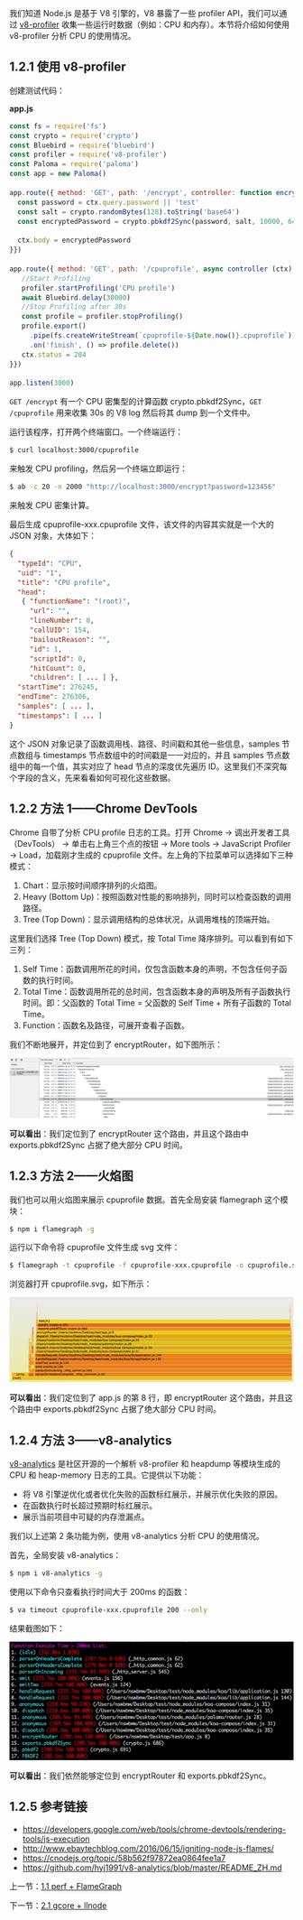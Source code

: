我们知道 Node.js 是基于 V8 引擎的，V8 暴露了一些 profiler API，我们可以通过 [v8-profiler](https://github.com/node-inspector/v8-profiler) 收集一些运行时数据（例如：CPU 和内存）。本节将介绍如何使用 v8-profiler 分析 CPU 的使用情况。

## 1.2.1 使用 v8-profiler

创建测试代码：

**app.js**

```js
const fs = require('fs')
const crypto = require('crypto')
const Bluebird = require('bluebird')
const profiler = require('v8-profiler')
const Paloma = require('paloma')
const app = new Paloma()

app.route({ method: 'GET', path: '/encrypt', controller: function encryptRouter (ctx) {
  const password = ctx.query.password || 'test'
  const salt = crypto.randomBytes(128).toString('base64')
  const encryptedPassword = crypto.pbkdf2Sync(password, salt, 10000, 64, 'sha512').toString('hex')

  ctx.body = encryptedPassword
}})

app.route({ method: 'GET', path: '/cpuprofile', async controller (ctx) {
   //Start Profiling
   profiler.startProfiling('CPU profile')
   await Bluebird.delay(30000)
   //Stop Profiling after 30s
   const profile = profiler.stopProfiling()
   profile.export()
     .pipe(fs.createWriteStream(`cpuprofile-${Date.now()}.cpuprofile`))
     .on('finish', () => profile.delete())
   ctx.status = 204
}})
 
app.listen(3000)
```

`GET /encrypt` 有一个 CPU 密集型的计算函数 crypto.pbkdf2Sync，`GET /cpuprofile` 用来收集 30s 的 V8 log 然后将其 dump 到一个文件中。

运行该程序，打开两个终端窗口。一个终端运行：

```sh
$ curl localhost:3000/cpuprofile
```

来触发 CPU profiling，然后另一个终端立即运行：

```sh
$ ab -c 20 -n 2000 "http://localhost:3000/encrypt?password=123456"
```

来触发 CPU 密集计算。

最后生成 cpuprofile-xxx.cpuprofile 文件，该文件的内容其实就是一个大的 JSON 对象，大体如下：

```json
{
  "typeId": "CPU",
  "uid": "1",
  "title": "CPU profile",
  "head":
   { "functionName": "(root)",
     "url": "",
     "lineNumber": 0,
     "callUID": 154,
     "bailoutReason": "",
     "id": 1,
     "scriptId": 0,
     "hitCount": 0,
     "children": [ ... ] },
  "startTime": 276245,
  "endTime": 276306,
  "samples": [ ... ],
  "timestamps": [ ... ]
}
```

这个 JSON 对象记录了函数调用栈、路径、时间戳和其他一些信息，samples 节点数组与 timestamps 节点数组中的时间戳是一一对应的，并且 samples 节点数组中的每一个值，其实对应了 head 节点的深度优先遍历 ID。这里我们不深究每个字段的含义，先来看看如何可视化这些数据。

## 1.2.2 方法 1——Chrome DevTools

Chrome 自带了分析 CPU profile 日志的工具。打开 Chrome -> 调出开发者工具（DevTools） -> 单击右上角三个点的按钮 -> More tools -> JavaScript Profiler -> Load，加载刚才生成的 cpuprofile 文件。左上角的下拉菜单可以选择如下三种模式：

1. Chart：显示按时间顺序排列的火焰图。
2. Heavy (Bottom Up)：按照函数对性能的影响排列，同时可以检查函数的调用路径。
3. Tree (Top Down)：显示调用结构的总体状况，从调用堆栈的顶端开始。

这里我们选择 Tree (Top Down) 模式，按 Total Time 降序排列。可以看到有如下三列：

1. Self Time：函数调用所花的时间，仅包含函数本身的声明，不包含任何子函数的执行时间。
2. Total Time：函数调用所花的总时间，包含函数本身的声明及所有子函数执行时间。即：父函数的 Total Time = 父函数的 Self Time + 所有子函数的 Total Time。
3. Function：函数名及路径，可展开查看子函数。

我们不断地展开，并定位到了 encryptRouter，如下图所示：

![](./assets/1.2.1.png)

**可以看出**：我们定位到了 encryptRouter 这个路由，并且这个路由中 exports.pbkdf2Sync 占据了绝大部分 CPU 时间。

## 1.2.3 方法 2——火焰图

我们也可以用火焰图来展示 cpuprofile 数据。首先全局安装 flamegraph 这个模块：

```sh
$ npm i flamegraph -g
```

运行以下命令将 cpuprofile 文件生成 svg 文件：

```sh
$ flamegraph -t cpuprofile -f cpuprofile-xxx.cpuprofile -o cpuprofile.svg
```

浏览器打开 cpuprofile.svg，如下所示：

![](./assets/1.2.2.png)

**可以看出**：我们定位到了 app.js 的第 8 行，即 encryptRouter 这个路由，并且这个路由中 exports.pbkdf2Sync 占据了绝大部分 CPU 时间。

## 1.2.4 方法 3——v8-analytics

[v8-analytics](https://github.com/hyj1991/v8-analytics) 是社区开源的一个解析 v8-profiler 和 heapdump 等模块生成的 CPU 和 heap-memory 日志的工具。它提供以下功能：

- 将 V8 引擎逆优化或者优化失败的函数标红展示，并展示优化失败的原因。
- 在函数执行时长超过预期时标红展示。
- 展示当前项目中可疑的内存泄漏点。

我们以上述第 2 条功能为例，使用 v8-analytics 分析 CPU 的使用情况。

首先，全局安装 v8-analytics：

```sh
$ npm i v8-analytics -g
```

使用以下命令只查看执行时间大于 200ms 的函数：

```sh
$ va timeout cpuprofile-xxx.cpuprofile 200 --only
```

结果截图如下：

![](./assets/1.2.3.png)

**可以看出**：我们依然能够定位到 encryptRouter 和 exports.pbkdf2Sync。

## 1.2.5 参考链接

- https://developers.google.com/web/tools/chrome-devtools/rendering-tools/js-execution
- http://www.ebaytechblog.com/2016/06/15/igniting-node-js-flames/
- https://cnodejs.org/topic/58b562f97872ea0864fee1a7
- https://github.com/hyj1991/v8-analytics/blob/master/README_ZH.md

上一节：[1.1 perf + FlameGraph](https://github.com/nswbmw/node-in-debugging/blob/master/1.1%20perf%20%2B%20FlameGraph.md)

下一节：[2.1 gcore + llnode](https://github.com/nswbmw/node-in-debugging/blob/master/2.1%20gcore%20%2B%20llnode.md)
